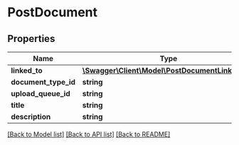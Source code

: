 # PostDocument

## Properties
Name | Type | Description | Notes
------------ | ------------- | ------------- | -------------
**linked_to** | [**\Swagger\Client\Model\PostDocumentLinkedTo[]**](PostDocumentLinkedTo.md) |  | [optional] 
**document_type_id** | **string** |  | [optional] 
**upload_queue_id** | **string** |  | [optional] 
**title** | **string** |  | [optional] 
**description** | **string** |  | [optional] 

[[Back to Model list]](../README.md#documentation-for-models) [[Back to API list]](../README.md#documentation-for-api-endpoints) [[Back to README]](../README.md)


